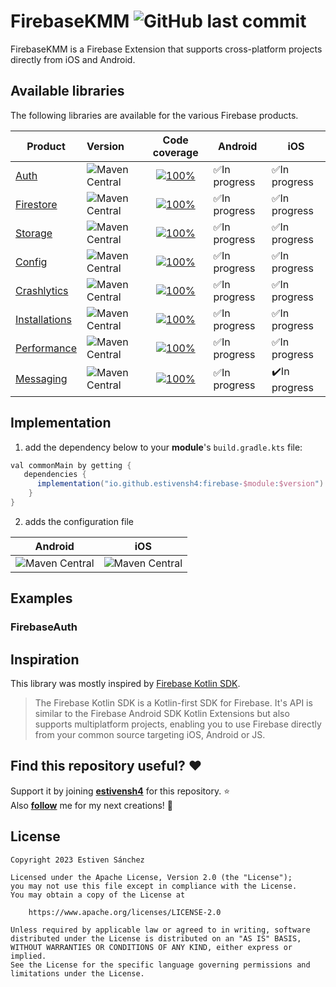 <h1 align="left">FirebaseKMM <img alt="GitHub last commit" src="https://img.shields.io/github/last-commit/estivensh4/FirebaseKMM?style=flat-square"></h1>

FirebaseKMM is a Firebase Extension that supports cross-platform projects directly from iOS and Android.

## Available libraries

The following libraries are available for the various Firebase products.

| Product	                                                        | Version                                                                                                                              |                                                                                      Code coverage                                                                                      | Android      | iOS           |
|-----------------------------------------------------------------|:-------------------------------------------------------------------------------------------------------------------------------------|:---------------------------------------------------------------------------------------------------------------------------------------------------------------------------------------:|--------------|---------------|
| [Auth](https://firebase.google.com/docs/auth)                   | <img alt="Maven Central" src="https://img.shields.io/maven-central/v/io.github.estivensh4/firebase-auth?versionPrefix=0.6">          |              [![100%](https://img.shields.io/badge/-0%25-lightgrey?style=flat-square)](/firebase-auth/src/commonMain/kotlin/com/estivensh4/firebase_auth/FirebaseAuth.kt)️              | ✅In progress | ✅️In progress |
| [Firestore](https://firebase.google.com/docs/firestore)         | <img alt="Maven Central" src="https://img.shields.io/maven-central/v/io.github.estivensh4/firebase-firestore?versionPrefix=0.6">     |       [![100%](https://img.shields.io/badge/-0%25-lightgrey?style=flat-square)](/firebase-firestore/src/commonMain/kotlin/com/estivensh4/firebase_firestore/FirebaseFirestore.kt)       | ✅In progress | ✅️In progress |
| [Storage](https://firebase.google.com/docs/storage)             | <img alt="Maven Central" src="https://img.shields.io/maven-central/v/io.github.estivensh4/firebase-storage?versionPrefix=0.6">       |          [![100%](https://img.shields.io/badge/-0%25-lightgrey?style=flat-square)](/firebase-storage/src/commonMain/kotlin/com/estivensh4/firebase_storage/FirebaseStorage.kt)          | ✅In progress | ✅️In progress |
| [Config](https://firebase.google.com/docs/remote-config)        | <img alt="Maven Central" src="https://img.shields.io/maven-central/v/io.github.estivensh4/firebase-config?versionPrefix=0.6">        |           [![100%](https://img.shields.io/badge/-0%25-lightgrey?style=flat-square)](/firebase-config/src/commonMain/kotlin/com/estivensh4/firebase_config/FirebaseConfig.kt)            | ✅In progress | ✅️In progress |
| [Crashlytics](https://firebase.google.com/docs/crashlytics)     | <img alt="Maven Central" src="https://img.shields.io/maven-central/v/io.github.estivensh4/firebase-crashlytics?versionPrefix=0.6">   |    [![100%](https://img.shields.io/badge/-0%25-lightgrey?style=flat-square)](/firebase-crashlytics/src/commonMain/kotlin/com/estivensh4/firebase_crashlytics/FirebaseCrashlytics.kt)    | ✅In progress | ✅️In progress |
| [Installations](https://firebase.google.com/docs/installations) | <img alt="Maven Central" src="https://img.shields.io/maven-central/v/io.github.estivensh4/firebase-installations?versionPrefix=0.6"> | [![100%](https://img.shields.io/badge/-0%25-lightgrey?style=flat-square)](/firebase-installations/src/commonMain/kotlin/com/estivensh4/firebase_installations/FirebaseInstallations.kt) | ✅In progress | ✅️In progress |
| [Performance](https://firebase.google.com/docs/perf-mon)        | <img alt="Maven Central" src="https://img.shields.io/maven-central/v/io.github.estivensh4/firebase-performance?versionPrefix=0.6">   |    [![100%](https://img.shields.io/badge/-0%25-lightgrey?style=flat-square)](/firebase-performance/src/commonMain/kotlin/com/estivensh4/firebase_performance/FirebasePerformance.kt)    | ✅In progress | ✅️In progress |
| [Messaging](https://firebase.google.com/docs/cloud-messaging)   | <img alt="Maven Central" src="https://img.shields.io/maven-central/v/io.github.estivensh4/firebase-messaging?versionPrefix=0.6">     |       [![100%](https://img.shields.io/badge/-0%25-lightgrey?style=flat-square)](/firebase-messaging/src/commonMain/kotlin/com/estivensh4/firebase_messaging/FirebaseMessaging.kt)       | ✅In progress | ✔️In progress |

## Implementation

1. add the dependency below to your **module**'s `build.gradle.kts` file:

```gradle
val commonMain by getting {
   dependencies {
      implementation("io.github.estivensh4:firebase-$module:$version")
    }
}
```

2. adds the configuration file

|                                                             	 **Android**                                                              |                                                              **iOS**                                                               |
|:--------------------------------------------------------------------------------------------------------------------------------------:|:----------------------------------------------------------------------------------------------------------------------------------:|
| <img alt="Maven Central" src="https://github.com/estivensh4sh4/FirebaseKMM/blob/main/documentation/images/android-implementation.png"> | <img alt="Maven Central" src="https://github.com/estivensh4sh4/FirebaseKMM/blob/main/documentation/images/ios-implementation.png"> | 

## Examples
### FirebaseAuth


## Inspiration
This library was mostly inspired by [Firebase Kotlin SDK](https://github.com/GitLiveApp/firebase-kotlin-sdk).<br>

> The Firebase Kotlin SDK is a Kotlin-first SDK for Firebase. It's API is similar to the Firebase Android SDK Kotlin Extensions but also supports multiplatform projects, enabling you to use Firebase directly from your common source targeting iOS, Android or JS.

## Find this repository useful? :heart:

Support it by joining __[estivensh4](https://github.com/estivensh4sh4/FirebaseKMM)__ for this
repository. :star: <br>
Also __[follow](https://github.com/estivensh4sh4)__ me for my next creations! 🤩

## License

```
Copyright 2023 Estiven Sánchez
 
Licensed under the Apache License, Version 2.0 (the "License");
you may not use this file except in compliance with the License.
You may obtain a copy of the License at

    https://www.apache.org/licenses/LICENSE-2.0

Unless required by applicable law or agreed to in writing, software
distributed under the License is distributed on an "AS IS" BASIS,
WITHOUT WARRANTIES OR CONDITIONS OF ANY KIND, either express or implied.
See the License for the specific language governing permissions and
limitations under the License.
```